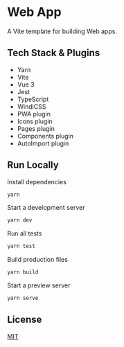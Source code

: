 # Web App

A Vite template for building Web apps.

## Tech Stack & Plugins

-   Yarn
-   Vite
-   Vue 3
-   Jest
-   TypeScript
-   WindiCSS
-   PWA plugin
-   Icons plugin
-   Pages plugin
-   Components plugin
-   AutoImport plugin

## Run Locally

Install dependencies

```bash
yarn
```

Start a development server

```bash
yarn dev
```

Run all tests

```bash
yarn test
```

Build production files

```bash
yarn build
```

Start a preview server

```bash
yarn serve
```

## License

[MIT](https://choosealicense.com/licenses/mit/)
